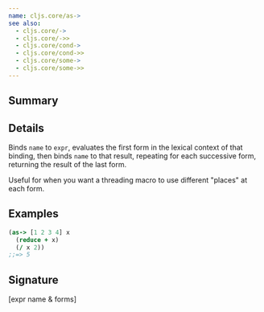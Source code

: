 ```yaml
---
name: cljs.core/as->
see also:
  - cljs.core/->
  - cljs.core/->>
  - cljs.core/cond->
  - cljs.core/cond->>
  - cljs.core/some->
  - cljs.core/some->>
---
```


## Summary

## Details

Binds `name` to `expr`, evaluates the first form in the lexical context of that
binding, then binds `name` to that result, repeating for each successive form,
returning the result of the last form.

Useful for when you want a threading macro to use different "places" at each
form.

## Examples

```clj
(as-> [1 2 3 4] x
  (reduce + x)
  (/ x 2))
;;=> 5
```

## Signature
[expr name & forms]
